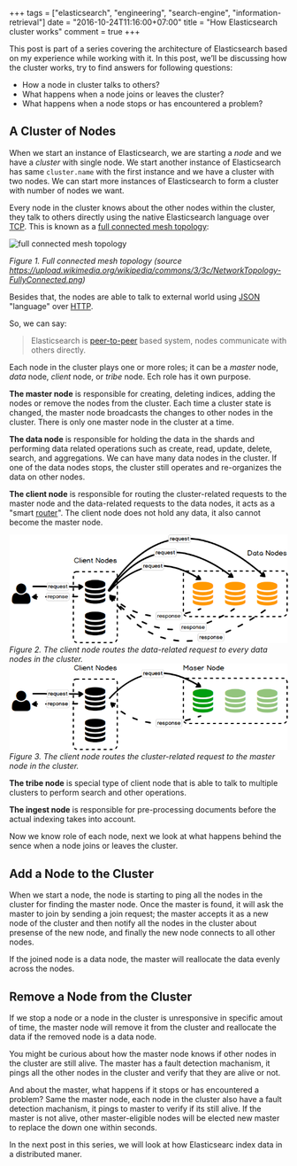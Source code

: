 +++
tags = ["elasticsearch", "engineering", "search-engine", "information-retrieval"]
date = "2016-10-24T11:16:00+07:00"
title = "How Elasticsearch cluster works"
comment = true
+++

This post is part of a series covering the architecture of Elasticsearch based on my experience while working with it. In this post, we’ll be discussing how the cluster works, try to find answers for following questions:

* How a node in cluster talks to others?
* What happens when a node joins or leaves the cluster?
* What happens when a node stops or has encountered a problem?

<!--more-->

## A Cluster of Nodes

When we start an instance of Elasticsearch, we are starting a *node* and we have a *cluster* with single node. We start another instance of Elasticsearch has same ```cluster.name``` with the first instance and we have a cluster with two nodes. We can start more instances of Elasticsearch to form a cluster with number of nodes we want.

Every node in the cluster knows about the other nodes within the cluster, they talk to others directly using the native Elasticsearch language over [TCP](https://en.wikipedia.org/wiki/Transmission_Control_Protocol). This is known as a [full connected mesh topology](http://en.wikipedia.org/wiki/Network_topology#Mesh):

![full connected mesh topology](https://upload.wikimedia.org/wikipedia/commons/3/3c/NetworkTopology-FullyConnected.png)

 *Figure 1. Full connected mesh topology (source https://upload.wikimedia.org/wikipedia/commons/3/3c/NetworkTopology-FullyConnected.png)*

Besides that, the nodes are able to talk to external world using [JSON](http://www.json.org) "language" over [HTTP](https://en.wikipedia.org/wiki/Hypertext_Transfer_Protocol).

So, we can say:

> Elasticsearch is [peer-to-peer](https://en.wikipedia.org/wiki/Peer-to-peer) based system, nodes communicate with others directly.

Each node in the cluster plays one or more roles; it can be a *master* node, *data* node, *client* node, or *tribe* node. Ech role has it own purpose.

**The master node** is responsible for creating, deleting indices, adding the nodes or remove the nodes from the cluster. Each time a cluster state is changed, the master node broadcasts the changes to other nodes in the cluster. There is only one master node in the cluster at a time.

**The data node** is responsible for holding the data in the shards and performing data related operations such as create, read, update, delete, search, and aggregations. We can have many data nodes in the cluster. If one of the data nodes stops, the cluster still operates and  re-organizes the data on other nodes.

**The client node** is responsible for routing the cluster-related requests to the master node and the data-related requests to the data nodes, it acts as a "smart [router](https://en.wikipedia.org/wiki/Router_(computing))". The client node does not hold any data, it also cannot become the master node.

![es_client_to_data_nodes](/images/es_client_to_data_nodes.png)
*Figure 2. The client node routes the data-related request to every data nodes in the cluster.*
![es_client_to_data_nodes](/images/es_client_to_master_node.png)
*Figure 3. The client node routes the cluster-related request to the master node in the cluster.*

**The tribe node** is special type of client node that is able to talk to multiple clusters to perform search and other operations.

**The ingest node** is responsible for pre-processing documents before the actual indexing takes into account.

Now we know role of each node, next we look at what happens behind the sence when a node joins or leaves the cluster.

## Add a Node to the Cluster

When we start a node, the node is starting to ping all the nodes in the cluster for finding the master node. Once the master  is found, it will ask the master  to join by sending a join request; the master accepts it as a new node of the cluster and then notify all the nodes in the cluster about presense of the new node, and finally the new node connects to all other nodes.

If the joined node is a data node, the master will reallocate the data evenly across the nodes.

## Remove a Node from the Cluster

If we stop a node or a node in the cluster is unresponsive in specific amout of time, the master node will remove it from the cluster and reallocate the data if the removed node is a data node.

You might be curious about how the master node knows if other nodes in the cluster are still alive. The master has a fault detection machanism, it pings all the other nodes in the cluster and verify that they are alive or not.

And about the master, what happens if it stops or has encountered a problem? Same the master node, each node in the cluster also have a fault detection machanism, it pings to master to verify if its still alive. If the master is not alive, other master-eligible nodes will be elected new master to replace the down one within seconds.

In the next post in this series, we will look at how Elasticsearc index data in a distributed maner.
